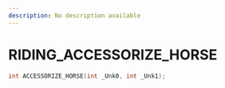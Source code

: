 ```yaml
---
description: No description available 
---
```


# RIDING\_ACCESSORIZE_HORSE

```cpp
int ACCESSORIZE_HORSE(int _Unk0, int _Unk1);
```